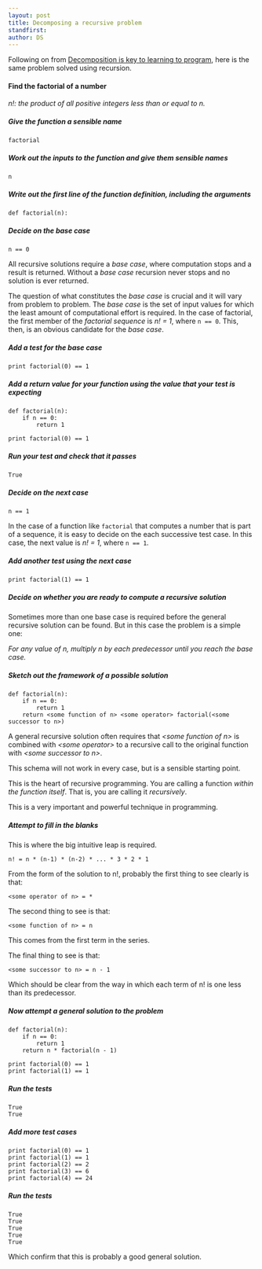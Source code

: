 ```yaml
---
layout: post
title: Decomposing a recursive problem
standfirst: 
author: DS
---
```

Following on from [Decomposition is key to learning to program](/2014/01/17/recursion.html), here is the same problem solved using recursion.

#### Find the factorial of a number

_n!: the  product of all positive integers less than or equal to n._

##### Give the function a sensible name

    factorial

##### Work out the inputs to the function and give them sensible names

    n

##### Write out the first line of the function definition, including the arguments

    def factorial(n):

##### Decide on the _base case_

    n == 0

All recursive solutions require a _base case_, where computation stops and a result is returned. Without a _base case_ recursion never stops and no solution is ever returned.

The question of what constitutes the _base case_ is crucial and it will vary from problem to problem. The _base case_ is the set of input values for which the least amount of computational effort is required. In the case of factorial, the first member of the _factorial sequence_ is _n! = 1_,  where `n == 0`. This, then, is an obvious candidate for the _base case_. 

##### Add a test for the _base case_

    print factorial(0) == 1

##### Add a return value for your function using the value that your test is expecting

    def factorial(n):
        if n == 0:
            return 1

    print factorial(0) == 1

##### Run your test and check that it passes

    True

##### Decide on the next case

    n == 1

In the case of a function like `factorial` that computes a number that is part of a sequence, it is easy to decide on the each successive test case. In this case, the next value is _n! = 1_, where `n == 1`.

##### Add another test using the next case

    print factorial(1) == 1

##### Decide on whether you are ready to compute a recursive solution

Sometimes more than one base case is required before the general recursive solution can be found. But in this case the problem is a simple one: 

_For any value of n, multiply n by each predecessor until you reach the base case._

##### Sketch out the framework of a possible solution

    def factorial(n):
        if n == 0:
            return 1
        return <some function of n> <some operator> factorial(<some successor to n>)

A general recursive solution often requires that _&lt;some function of n&gt;_ is combined with _&lt;some operator&gt;_ to a recursive call to the original function with _&lt;some successor to n&gt;_. 

This schema will not work in every case, but is a sensible starting point.

This is the heart of recursive programming. You are calling a function _within the function itself_. That is, you are calling it _recursively_.

This is a very important and powerful technique in programming.

##### Attempt to fill in the blanks

This is where the big intuitive leap is required. 

    n! = n * (n-1) * (n-2) * ... * 3 * 2 * 1

From the form of the solution to n!, probably the first thing to see clearly is that:

    <some operator of n> = *

The second thing to see is that:

    <some function of n> = n

This comes from the first term in the series.

The final thing to see is that:

    <some successor to n> = n - 1

Which should be clear from the way in which each term of n! is one less than its predecessor.

##### Now attempt a general solution to the problem

    def factorial(n):
        if n == 0:
            return 1
        return n * factorial(n - 1)

    print factorial(0) == 1
    print factorial(1) == 1

##### Run the tests

    True
    True

##### Add more test cases

    print factorial(0) == 1
    print factorial(1) == 1
    print factorial(2) == 2
    print factorial(3) == 6
    print factorial(4) == 24

##### Run the tests

    True
    True
    True
    True
    True

Which confirm that this is probably a good general solution.

